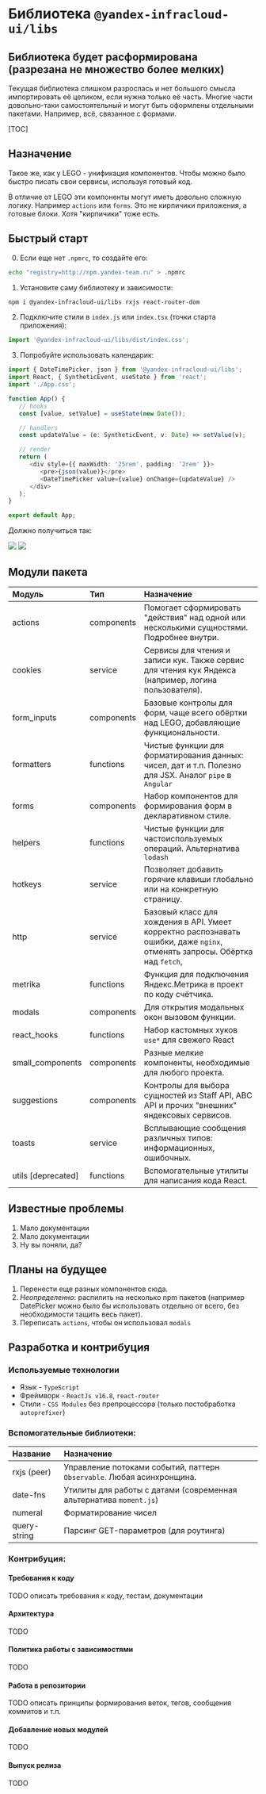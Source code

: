 # Библиотека `@yandex-infracloud-ui/libs`

## Библиотека будет расформирована (разрезана не множество более мелких)

Текущая библиотека слишком разрослась и нет большого смысла импортировать её целиком, если нужна только её часть.
Многие части довольно-таки самостоятельный и могут быть оформлены отдельными пакетами. Например, всё, связанное с формами.

[TOC]

## Назначение

Такое же, как у LEGO - унификация компонентов. Чтобы можно было быстро писать свои сервисы, используя готовый код.

В отличие от LEGO эти компоненты могут иметь довольно сложную логику. Например `actions` или `forms`. Это не кирпичики
приложения, а готовые блоки. Хотя "кирпичики" тоже есть.

## Быстрый старт

0. Если еще нет `.npmrc`, то создайте его:

```bash
echo "registry=http://npm.yandex-team.ru" > .npmrc
```

1. Установите саму библиотеку и зависимости:

```bash
npm i @yandex-infracloud-ui/libs rxjs react-router-dom
```

2. Подключите стили в `index.js` или `index.tsx` (точки старта приложения):

```javascript
import '@yandex-infracloud-ui/libs/dist/index.css';
```

3. Попробуйте использовать календарик:

```typescript jsx
import { DateTimePicker, json } from '@yandex-infracloud-ui/libs';
import React, { SyntheticEvent, useState } from 'react';
import './App.css';

function App() {
   // hooks
   const [value, setValue] = useState(new Date());

   // handlers
   const updateValue = (e: SyntheticEvent, v: Date) => setValue(v);

   // render
   return (
      <div style={{ maxWidth: '25rem', padding: '2rem' }}>
         <pre>{json(value)}</pre>
         <DateTimePicker value={value} onChange={updateValue} />
      </div>
   );
}

export default App;
```

Должно получиться так:

![](images/datetimepicker.png)
![](public/images/datetimepicker.png)

## Модули пакета

| Модуль             | Тип        | Назначение                                                                                                                  |
| :----------------- | :--------- | :-------------------------------------------------------------------------------------------------------------------------- |
| actions            | components | Помогает сформировать "действия" над одной или несколькими сущностями. Подробнее внутри.                                    |
| cookies            | service    | Сервисы для чтения и записи кук. Также сервис для чтения кук Яндекса (например, логина пользователя).                       |
| form_inputs        | components | Базовые контролы для форм, чаще всего обёртки над LEGO, добавляющие функциональности.                                       |
| formatters         | functions  | Чистые функции для форматирования данных: чисел, дат и т.п. Полезно для JSX. Аналог `pipe` в `Angular`                      |
| forms              | components | Набор компонентов для формирования форм в декларативном стиле.                                                              |
| helpers            | functions  | Чистые функции для частоиспользуемых операций. Альтернатива `lodash`                                                        |
| hotkeys            | service    | Позволяет добавить горячие клавиши глобально или на конкретную страницу.                                                    |
| http               | service    | Базовый класс для хождения в API. Умеет корректно распознавать ошибки, даже `nginx`, отменять запросы. Обёртка над `fetch`, |
| metrika            | functions  | Функция для подключения Яндекс.Метрика в проект по коду счётчика.                                                           |
| modals             | components | Для открытия модальных окон вызовом функции.                                                                                |
| react_hooks        | functions  | Набор кастомных хуков `use*` для свежего React                                                                              |
| small_components   | components | Разные мелкие компоненты, необходимые для любого проекта.                                                                   |
| suggestions        | components | Контролы для выбора сущностей из Staff API, ABC API и прочих "внешних" яндексовых сервисов.                                 |
| toasts             | service    | Всплывающие сообщения различных типов: информационных, ошибочных.                                                           |
| utils [deprecated] | functions  | Вспомогательные утилиты для написания кода React.                                                                           |

## Известные проблемы

1. Мало документации
2. Мало документации
3. Ну вы поняли, да?

## Планы на будущее

1. Перенести еще разных компонентов сюда.
2. _Неопределенно_: распилить на несколько npm пакетов (например DatePicker можно было бы использовать отдельно от
   всего, без необходимости тащить весь пакет).
3. Переписать `actions`, чтобы он использовал `modals`

## Разработка и контрибуция

### Используемые технологии

-  Язык - `TypeScript`
-  Фреймворк - `ReactJs v16.8`, `react-router`
-  Стили - `CSS Modules` без препроцессора (только постобработка `autoprefixer`)

### Вспомогательные библиотеки:

| Название     | Назначение                                                             |
| :----------- | :--------------------------------------------------------------------- |
| rxjs (peer)  | Управление потоками событий, паттерн `Observable`. Любая асинхронщина. |
| date-fns     | Утилиты для работы с датами (современная альтернатива `moment.js`)     |
| numeral      | Форматирование чисел                                                   |
| query-string | Парсинг GET-параметров (для роутинга)                                  |

### Контрибуция:

#### Требования к коду

TODO описать требования к коду, тестам, документации

#### Архитектура

TODO

#### Политика работы с зависимостями

TODO

#### Работа в репозитории

TODO описать принципы формирования веток, тегов, сообщения коммитов и т.п.

#### Добавление новых модулей

TODO

#### Выпуск релиза

TODO
